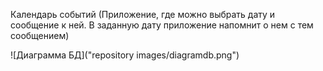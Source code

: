 Календарь событий (Приложение, где можно выбрать дату и сообщение к ней. В заданную дату приложение напомнит о нем с тем сообщением)

![Диаграмма БД]("repository images/diagramdb.png")
